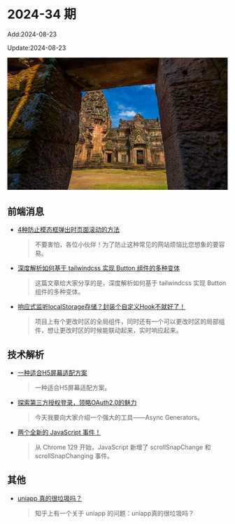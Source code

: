 <!--
 * @Description: weekly-34
 * @Author: zoeblow
 * @Email: zoeblow@gmail.com
 * @Date: 2024-01-01 20:20:35
 * @LastEditors: wangfuyuan
 * @LastEditTime: 2024-08-23 09:50:11
 * @FilePath: \nuofe-weekly1\2024\weekly-34.md
 -->

# 2024-34 期

Add:2024-08-23

Update:2024-08-23

![202434](../images/2024/202434.jpg)

## 前端消息

- [4种防止模态框弹出时页面滚动的方法](https://mp.weixin.qq.com/s/u8iF1nVBEPFC7jE43L1_Xw)

  > 不要害怕，各位小伙伴！为了防止这种常见的网站烦恼比您想象的要容易。

- [深度解析如何基于 tailwindcss 实现 Button 组件的多种变体](https://mp.weixin.qq.com/s/mdRWnT_huVeKErtEOJaIAQ)

  > 这篇文章给大家分享的是，深度解析如何基于 tailwindcss 实现 Button 组件的多种变体。

- [响应式监听localStorage存储？封装个自定义Hook不就好了！](https://mp.weixin.qq.com/s/C8YVT2UIUaDFf3M21S-kqQ)

  > 项目上有个更改时区的全局组件，同时还有一个可以更改时区的局部组件，想让更改时区的时候能联动起来，实时响应起来。

## 技术解析

- [一种适合H5屏幕适配方案](https://mp.weixin.qq.com/s/CsC7RlQxzXYf_Q2WAbbPUg)

  > 一种适合H5屏幕适配方案。

- [探索第三方授权登录，领略OAuth2.0的魅力](https://mp.weixin.qq.com/s/MGTZWgLMTF3Cwp_XXVV0iQ)

  > 今天我要向大家介绍一个强大的工具——Async Generators。

- [两个全新的 JavaScript 事件！](https://mp.weixin.qq.com/s/Y-ImkyoVj1e2VGa-IkiTJQ)

  > 从 Chrome 129 开始，JavaScript 新增了 scrollSnapChange 和 scrollSnapChanging 事件。

## 其他

- [uniapp 真的很垃圾吗？](https://www.zhihu.com/question/612543047)

  > 知乎上有一个关于 uniapp 的问题：uniapp真的很垃圾吗？

